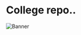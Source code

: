 # College  repo.. 

![Banner](https://user-images.githubusercontent.com/1141550/33473981-eba0c160-d678-11e7-9dd8-b9461d605c33.gif) 


